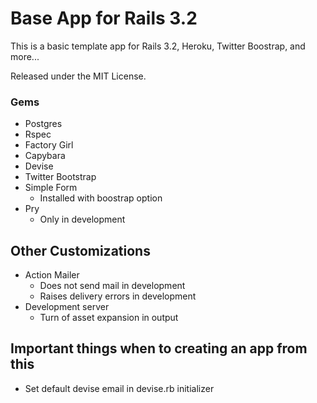 # Base App for Rails 3.2
This is a basic template app for Rails 3.2, Heroku, Twitter Boostrap, and more...

Released under the MIT License.

### Gems
- Postgres
- Rspec
- Factory Girl
- Capybara
- Devise
- Twitter Bootstrap
- Simple Form
  - Installed with boostrap option
- Pry
  - Only in development

## Other Customizations
- Action Mailer
  - Does not send mail in development
  - Raises delivery errors in development
- Development server
  - Turn of asset expansion in output

## Important things when to creating an app from this
- Set default devise email in devise.rb initializer